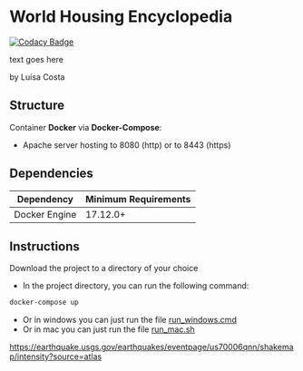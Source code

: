 # World Housing Encyclopedia

[![Codacy Badge](https://app.codacy.com/project/badge/Grade/f495c37a645849e4960106162513ad6b)](https://www.codacy.com/gh/Luisa-Filipa/WHE/dashboard?utm_source=github.com&amp;utm_medium=referral&amp;utm_content=Luisa-Filipa/WHE&amp;utm_campaign=Badge_Grade)

text goes here

by Luísa Costa

## Structure

Container **Docker** via **Docker-Compose**:
- Apache server hosting to 8080 (http) or to 8443 (https)


## Dependencies

| Dependency | Minimum Requirements |
| ---- | ---- |
| Docker Engine | 17.12.0+ |


## Instructions

Download the project to a directory of your choice

- In the project directory, you can run the following command:

```sh
docker-compose up
```

- Or in windows you can just run the file [run_windows.cmd](https://github.com/Luisa-Filipa/WHE/blob/master/run_windows.cmd)
- Or in mac you can just run the file [run_mac.sh](https://github.com/Luisa-Filipa/WHE/blob/master/run_mac.sh)


https://earthquake.usgs.gov/earthquakes/eventpage/us70006qnn/shakemap/intensity?source=atlas
